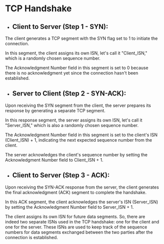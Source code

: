 # TCP Handshake

- ## Client to Server (Step 1 - SYN):

The client generates a TCP segment with the SYN flag set to 1 to initiate the connection.

In this segment, the client assigns its own ISN, let's call it "Client_ISN," which is a randomly chosen sequence number.

The Acknowledgment Number field in this segment is set to 0 because there is no acknowledgment yet since the connection hasn't been established.

- ## Server to Client (Step 2 - SYN-ACK):

Upon receiving the SYN segment from the client, the server prepares its response by generating a separate TCP segment.

In this response segment, the server assigns its own ISN, let's call it "Server_ISN," which is also a randomly chosen sequence number.

The Acknowledgment Number field in this segment is set to the client's ISN (Client_ISN) + 1, indicating the next expected sequence number from the client.

The server acknowledges the client's sequence number by setting the Acknowledgment Number field to Client_ISN + 1.

- ## Client to Server (Step 3 - ACK):

Upon receiving the SYN-ACK response from the server, the client generates the final acknowledgment (ACK) segment to complete the handshake.

In this ACK segment, the client acknowledges the server's ISN (Server_ISN) by setting the Acknowledgment Number field to Server_ISN + 1.

The client assigns its own ISN for future data segments.
So, there are indeed two separate ISNs used in the TCP handshake: one for the client and one for the server.
These ISNs are used to keep track of the sequence numbers for data segments exchanged between the two parties after the connection is established.
